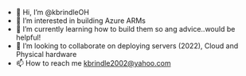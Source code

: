 - 👋 Hi, I’m @kbrindleOH
- 👀 I’m interested in building Azure ARMs
- 🌱 I’m currently learning how to build them so ang advice..would be helpful!
- 💞️ I’m looking to collaborate on deploying servers (2022), Cloud and Physical hardware
- 📫 How to reach me kbrindle2002@yahoo.com

<!---
kbrindleOH/kbrindleOH is a ✨ special ✨ repository because its `README.md` (this file) appears on your GitHub profile.
You can click the Preview link to take a look at your changes.
--->
